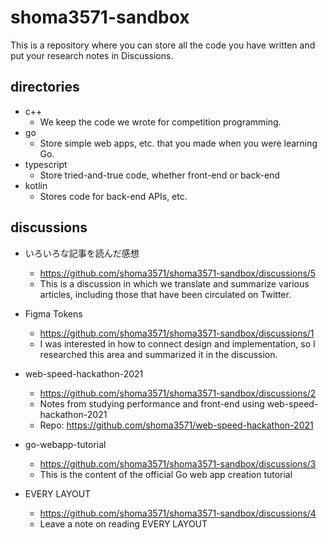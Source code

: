 # shoma3571-sandbox
This is a repository where you can store all the code you have written and put your research notes in Discussions.

## directories
- c++
	- We keep the code we wrote for competition programming.
- go
	- Store simple web apps, etc. that you made when you were learning Go.
- typescript
	- Store tried-and-true code, whether front-end or back-end
- kotlin
	- Stores code for back-end APIs, etc.

## discussions
- いろいろな記事を読んだ感想
	- https://github.com/shoma3571/shoma3571-sandbox/discussions/5
	- This is a discussion in which we translate and summarize various articles, including those that have been circulated on Twitter.

- Figma Tokens
	- https://github.com/shoma3571/shoma3571-sandbox/discussions/1
	- I was interested in how to connect design and implementation, so I researched this area and summarized it in the discussion.

- web-speed-hackathon-2021
	- https://github.com/shoma3571/shoma3571-sandbox/discussions/2
	- Notes from studying performance and front-end using web-speed-hackathon-2021
	- Repo: https://github.com/shoma3571/web-speed-hackathon-2021 

- go-webapp-tutorial
	- https://github.com/shoma3571/shoma3571-sandbox/discussions/3
	- This is the content of the official Go web app creation tutorial

- EVERY LAYOUT
	- https://github.com/shoma3571/shoma3571-sandbox/discussions/4
	- Leave a note on reading EVERY LAYOUT
